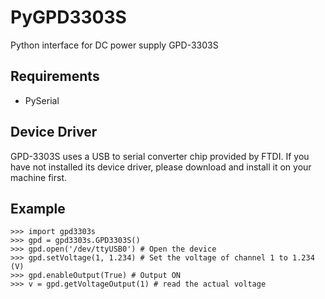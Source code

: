 # PyGPD3303S
Python interface for DC power supply GPD-3303S

## Requirements
- PySerial

## Device Driver
GPD-3303S uses a USB to serial converter chip provided by FTDI. If you have not
installed its device driver, please download and install it on your machine
first.

## Example

    >>> import gpd3303s
    >>> gpd = gpd3303s.GPD3303S()
    >>> gpd.open('/dev/ttyUSB0') # Open the device
    >>> gpd.setVoltage(1, 1.234) # Set the voltage of channel 1 to 1.234 (V)
    >>> gpd.enableOutput(True) # Output ON
    >>> v = gpd.getVoltageOutput(1) # read the actual voltage
